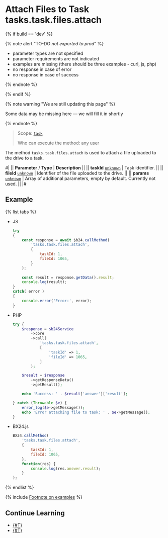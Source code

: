 # Attach Files to Task tasks.task.files.attach

{% if build == 'dev' %}

{% note alert "TO-DO _not exported to prod_" %}

- parameter types are not specified
- parameter requirements are not indicated
- examples are missing (there should be three examples - curl, js, php)
- no response in case of error
- no response in case of success
 
{% endnote %}

{% endif %}

{% note warning "We are still updating this page" %}

Some data may be missing here — we will fill it in shortly

{% endnote %}

> Scope: [`task`](../scopes/permissions.md)
>
> Who can execute the method: any user

The method `tasks.task.files.attach` is used to attach a file uploaded to the drive to a task.

#|
|| **Parameter** / **Type** | **Description** ||
|| **taskId**
[`unknown`](../data-types.md) | Task identifier. ||
|| **fileId**
[`unknown`](../data-types.md) | Identifier of the file uploaded to the drive. ||
|| **params**
[`unknown`](../data-types.md) | Array of additional parameters, empty by default. Currently not used. ||
|#

## Example

{% list tabs %}

- JS


    ```js
    try
    {
    	const response = await $b24.callMethod(
    		'tasks.task.files.attach',
    		{
    			taskId: 1,
    			fileId: 1065,
    		}
    	);
    	
    	const result = response.getData().result;
    	console.log(result);
    }
    catch( error )
    {
    	console.error('Error:', error);
    }
    ```

- PHP


    ```php
    try {
        $response = $b24Service
            ->core
            ->call(
                'tasks.task.files.attach',
                [
                    'taskId' => 1,
                    'fileId' => 1065,
                ]
            );
    
        $result = $response
            ->getResponseData()
            ->getResult();
    
        echo 'Success: ' . $result['answer']['result'];
    
    } catch (Throwable $e) {
        error_log($e->getMessage());
        echo 'Error attaching file to task: ' . $e->getMessage();
    }
    ```

- BX24.js

    ```js
    BX24.callMethod(
        'tasks.task.files.attach',
        {
            taskId: 1,
            fileId: 1065,
        },
        function(res) {
            console.log(res.answer.result);
        }
    );
    ```

{% endlist %}

{% include [Footnote on examples](../../_includes/examples.md) %}

## Continue Learning

- [{#T}](../../tutorials/tasks/how-to-upload-file-to-task.md)
- [{#T}](./deprecated/task-item/task-item-get-files.md)